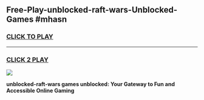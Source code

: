 
## Free-Play-unblocked-raft-wars-Unblocked-Games #mhasn
<h3>
<a href="https://news.freeplayer.one?title=unblocked-raft-wars&ref=8M">CLICK TO PLAY</a></h3>
<hr>

<h3>
<a href="https://news.freeplayer.one?title=unblocked-raft-wars&ref=8M">CLICK 2 PLAY</a>
  
</h3>

<a href="https://news.freeplayer.one?title=unblocked-raft-wars&ref=8M"><img src="https://clearcache.store/games.png"></a>


**unblocked-raft-wars games unblocked: Your Gateway to Fun and Accessible Online Gaming**
